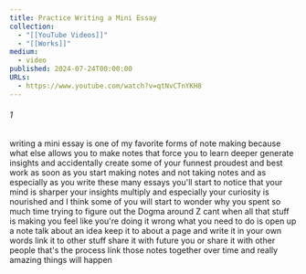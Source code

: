 ```yaml
---
title: Practice Writing a Mini Essay
collection:
  - "[[YouTube Videos]]"
  - "[[Works]]"
medium:
  - video
published: 2024-07-24T00:00:00
URLs:
  - https://www.youtube.com/watch?v=qtNvCTnYKH8
---
```


###### 1

writing a mini essay is one of my favorite forms of note making because what else allows you to make notes that force you to learn deeper generate insights and accidentally create some of your funnest proudest and best work as soon as you start making notes and not taking notes and as especially as you write these many essays you'll start to notice that your mind is sharper your insights multiply and especially your curiosity is nourished and I think some of you will start to wonder why you spent so much time trying to figure out the Dogma around Z cant when all that stuff is making you feel like you're doing it wrong what you need to do is open up a note talk about an idea keep it to about a page and write it in your own words link it to other stuff share it with future you or share it with other people that's the process link those notes together over time and really amazing things will happen
